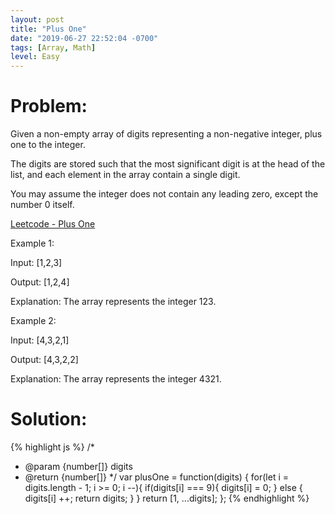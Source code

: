 ```yaml
---
layout: post
title: "Plus One"
date: "2019-06-27 22:52:04 -0700"
tags: [Array, Math]
level: Easy
---
```


# Problem:

Given a non-empty array of digits representing a non-negative integer, plus one to the integer.

The digits are stored such that the most significant digit is at the head of the list, and each element in the array contain a single digit.

You may assume the integer does not contain any leading zero, except the number 0 itself.

[Leetcode - Plus One](https://leetcode.com/problems/plus-one/)

Example 1:

Input: [1,2,3]

Output: [1,2,4]

Explanation: The array represents the integer 123.

Example 2:

Input: [4,3,2,1]

Output: [4,3,2,2]

Explanation: The array represents the integer 4321.

# Solution:

{% highlight js %}
/*
 * @param {number[]} digits
 * @return {number[]}
*/
var plusOne = function(digits) {
  for(let i = digits.length - 1; i >= 0; i --){
    if(digits[i] === 9){
      digits[i] = 0;
    }
    else {
      digits[i] ++;
      return digits;
    }
  }
  return [1, ...digits];
};
{% endhighlight %}
